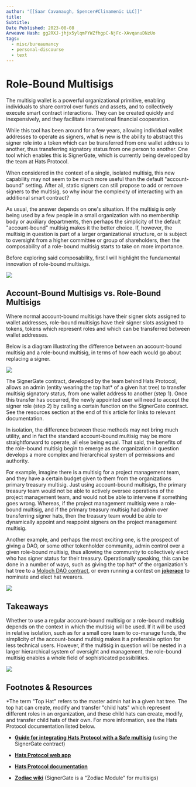 ```yaml
---
author: "[[Saar Cavanaugh, Spencer#Clinamenic LLC]]"
title: 
Subtitle: 
Date Published: 2023-08-08
Arweave Hash: gg2RXJ-jhjx5ylqmPYWZfhgpC-NjFc-XAvqanuDNzUo
tags:
  - misc/bureaumancy
  - personal-discourse
  - text
---
```

# Role-Bound Multisigs

The multisig wallet is a powerful organizational primitive, enabling individuals to share control over funds and assets, and to collectively execute smart contract interactions. They can be created quickly and inexpensively, and they facilitate international financial cooperation.

While this tool has been around for a few years, allowing individual wallet addresses to operate as signers, what is new is the ability to abstract this signer role into a token which can be transferred from one wallet address to another, thus transferring signatory status from one person to another. One tool which enables this is SignerGate, which is currently being developed by the team at Hats Protocol.

When considered in the context of a single, isolated multisig, this new capability may not seem to be much more useful than the default "account-bound" setting. After all, static signers can still propose to add or remove signers to the multisig, so why incur the complexity of interacting with an additional smart contract?

As usual, the answer depends on one's situation. If the multisig is only being used by a few people in a small organization with no membership body or auxiliary departments, then perhaps the simplicity of the default "account-bound" multisig makes it the better choice. If, however, the multisig in question is part of a larger organizational structure, or is subject to oversight from a higher committee or group of shareholders, then the composability of a role-bound multisig starts to take on more importance.

Before exploring said composability, first I will highlight the fundamental innovation of role-bound multisigs.

![](https://storage.googleapis.com/papyrus_images/bbc973dfa09ae9298bad54736744cf74.png)

## Account-Bound Multisigs vs. Role-Bound Multisigs

Where normal account-bound multisigs have their signer slots assigned to wallet addresses, role-bound multisigs have their signer slots assigned to tokens, tokens which represent roles and which can be transferred between wallet addresses.

Below is a diagram illustrating the difference between an account-bound multisig and a role-bound multisig, in terms of how each would go about replacing a signer.

![](https://storage.googleapis.com/papyrus_images/ddd4eab05ed05f473da7fcd60345a7ea.png)

The SignerGate contract, developed by the team behind Hats Protocol, allows an admin (entity wearing the top hat* of a given hat tree) to transfer multisig signatory status, from one wallet address to another (step 1). Once this transfer has occurred, the newly appointed user will need to accept the signer role (step 2) by calling a certain function on the SignerGate contract. See the resources section at the end of this article for links to relevant documentation.

In isolation, the difference between these methods may not bring much utility, and in fact the standard account-bound multisig may be more straightforward to operate, all else being equal. That said, the benefits of the role-bound multisig begin to emerge as the organization in question develops a more complex and hierarchical system of permissions and authority.

For example, imagine there is a multisig for a project management team, and they have a certain budget given to them from the organizations primary treasury multisig. Just using account-bound multisigs, the primary treasury team would not be able to actively oversee operations of the project management team, and would not be able to intervene if something goes wrong. Whereas, if the project management multisig were a role-bound multisig, and if the primary treasury multisig had admin over transferring signer hats, then the treasury team would be able to dynamically appoint and reappoint signers on the project management multisig.

Another example, and perhaps the most exciting one, is the prospect of giving a DAO, or some other tokenholder community, admin control over a given role-bound multisig, thus allowing the community to collectively elect who has signer status for their treasury. Operationally speaking, this can be done in a number of ways, such as giving the top hat* of the organization's hat tree to a [Moloch DAO contract](https://daohaus.club/moloch), or even running a contest on [**jokerace**](https://jokerace.xyz/) to nominate and elect hat wearers.

![](https://storage.googleapis.com/papyrus_images/bbc973dfa09ae9298bad54736744cf74.png)

## Takeaways

Whether to use a regular account-bound multisig or a role-bound multisig depends on the context in which the multisig will be used. If it will be used in relative isolation, such as for a small core team to co-manage funds, the simplicity of the account-bound multisig makes it a preferable option for less technical users. However, if the multisig in question will be nested in a larger hierarchical system of oversight and management, the role-bound multisig enables a whole field of sophisticated possibilities.

![](https://storage.googleapis.com/papyrus_images/bbc973dfa09ae9298bad54736744cf74.png)

## Footnotes & Resources

*The term "Top Hat" refers to the master admin hat in a given hat tree. The top hat can create, modify and transfer "child hats" which represent different roles in an organization, and these child hats can create, modify, and transfer child hats of their own. For more information, see the Hats Protocol documentation listed below.

- [**Guide for integrating Hats Protocol with a Safe multisig**](https://docs.hatsprotocol.xyz/hats-integrations/hat-gated-authorities/safe-multisig-signing-authority) (using the SignerGate contract)
    
- [**Hats Protocol web app**](https://app.hatsprotocol.xyz/)
    
- [**Hats Protocol documentation**](https://docs.hatsprotocol.xyz/)
    
- [**Zodiac wiki**](https://zodiac.wiki/index.php/ZODIAC.WIKI) (SignerGate is a "Zodiac Module" for multisigs)